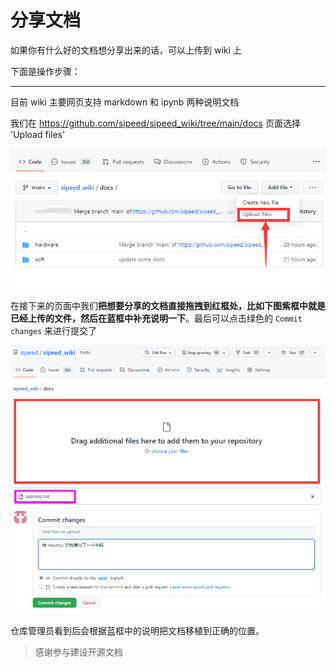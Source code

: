 # 分享文档

如果你有什么好的文档想分享出来的话，可以上传到 wiki 上

下面是操作步骤：

---

目前 wiki 主要网页支持 markdown 和 ipynb 两种说明文档

我们在 https://github.com/sipeed/sipeed_wiki/tree/main/docs 页面选择 'Upload files'

![添加文件](./assets/upload.png)

在接下来的页面中我们**把想要分享的文档直接拖拽到红框处，比如下图紫框中就是已经上传的文件，然后在蓝框中补充说明一下**。最后可以点击绿色的 `Commit changes` 来进行提交了

![增加文件](./assets/added.png)

仓库管理员看到后会根据蓝框中的说明把文档移植到正确的位置。

> 感谢参与建设开源文档